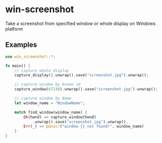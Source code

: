 # win-screenshot
Take a screenshot from specified window or whole display on Windows platform

## Examples
```rust
use win_screenshot::*;

fn main() {
    // capture whole display
    capture_display().unwrap().save("screenshot.jpg").unwrap();

    // capture window by known id
    capture_window(67136).unwrap().save("screenshot.jpg").unwrap();

    // capture window by Name
    let window_name = "WindowName";

    match find_window(window_name) {
        Ok(hwnd) => capture_window(hwnd)
            .unwrap().save("screenshot.jpg").unwrap(),
        Err(_) => panic!("window {} not found!", window_name)
    }
}
```